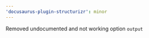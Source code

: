 ```yaml
---
'docusaurus-plugin-structurizr': minor
---
```


Removed undocumented and not working option `output`
